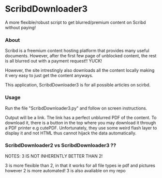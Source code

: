 # ScribdDownloader3
A more flexible/robust script to get blurred/premium content on Scribd without paying!

### About
Scribd is a freemium content hosting platform that provides many useful documents. However, after the first few page of unblocked content, the rest is all blurred out with a payment request!! YUCK! 

However, the site intrestingly also downloads all the content locally making it very easy to just get the content anyways.

This application, ScribdDownloader3 is for all possible articles on scirbd.

### Usage

Run the file "ScribdDownloader3.py" and follow on screen instructions.

Output will be a link. The link has a perfect unblurred PDF of the content. To download it, there is a button in the top where you may download it through a PDF printer e.g cutePDF. Unfortunately, they use some weird flash layer to display it and not HTML thus cannot hijack the data automatically.

### ScribdDownloader2 vs ScribdDownloader3 ??

NOTES: 3 IS NOT INHERENTLY BETTER THAN 2!

3 is more flexible than 2, in that it works for all file types ie pdf and pictures however 2 is more automated! 3 is also avaliable on my repo

